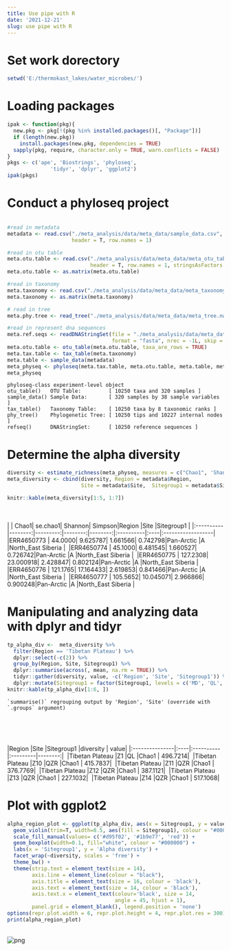 ```yaml
---
title: Use pipe with R
date: '2021-12-21'
slug: use pipe with R
---
```


# Set work dorectory


```R
setwd('E:/thermokast_lakes/water_microbes/')
```

# Loading packages


```R
ipak <- function(pkg){
  new.pkg <- pkg[!(pkg %in% installed.packages()[, "Package"])]
  if (length(new.pkg)) 
    install.packages(new.pkg, dependencies = TRUE)
  sapply(pkg, require, character.only = TRUE, warn.conflicts = FALSE)
}
pkgs <- c('ape', 'Biostrings', 'phyloseq',               
              'tidyr', 'dplyr', 'ggplot2')
ipak(pkgs)
```


# Conduct a phyloseq project


```R

#read in metadata
metadata <- read.csv("./meta_analysis/data/meta_data/sample_data.csv",
                     header = T, row.names = 1)

#read in otu table
meta.otu.table <- read.csv("./meta_analysis/data/meta_data/meta_otu_table.csv",
                           header = T, row.names = 1, stringsAsFactors = F)
meta.otu.table <- as.matrix(meta.otu.table)

#read in taxonomy
meta.taxonomy <- read.csv("./meta_analysis/data/meta_data/meta_taxonomy.csv",sep=",",row.names=1)
meta.taxonomy <- as.matrix(meta.taxonomy)

# read in tree
meta.phy.tree <- read_tree("./meta_analysis/data/meta_data/meta_tree.nwk")

#read in represent dna sequences
meta.ref.seqs <- readDNAStringSet(file = "./meta_analysis/data/meta_data/meta_ref_seqs.fasta",
                                  format = "fasta", nrec = -1L, skip = 0L, seek.first.rec = FALSE, use.names = TRUE)
meta.otu.table <- otu_table(meta.otu.table, taxa_are_rows = TRUE)
meta.tax.table <- tax_table(meta.taxonomy)
meta.table <- sample_data(metadata)
meta_physeq <- phyloseq(meta.tax.table, meta.otu.table, meta.table, meta.phy.tree, meta.ref.seqs)
meta_physeq
```


    phyloseq-class experiment-level object
    otu_table()   OTU Table:         [ 10250 taxa and 320 samples ]
    sample_data() Sample Data:       [ 320 samples by 38 sample variables ]
    tax_table()   Taxonomy Table:    [ 10250 taxa by 8 taxonomic ranks ]
    phy_tree()    Phylogenetic Tree: [ 10250 tips and 10227 internal nodes ]
    refseq()      DNAStringSet:      [ 10250 reference sequences ]


# Determine the alpha diversity


```R
diversity <- estimate_richness(meta_physeq, measures = c("Chao1", 'Shannon', 'Simpson'))
meta_diversity <- cbind(diversity, Region = metadata$Region,
                        Site = metadata$Site,  Sitegroup1 = metadata$Sitegroup1)
```


```R
knitr::kable(meta_diversity[1:5, 1:7])
```


​    
​    
​    |           |    Chao1|  se.chao1|  Shannon|  Simpson|Region     |Site |Sitegroup1         |
​    |:----------|--------:|---------:|--------:|--------:|:----------|:----|:------------------|
​    |ERR4650773 |  44.0000|  9.625787| 1.661566| 0.742798|Pan-Arctic |A    |North_East Siberia |
​    |ERR4650774 |  45.1000|  6.481545| 1.660527| 0.726742|Pan-Arctic |A    |North_East Siberia |
​    |ERR4650775 | 127.2308| 23.000918| 2.428847| 0.802124|Pan-Arctic |A    |North_East Siberia |
​    |ERR4650776 | 121.1765| 17.164433| 2.619853| 0.841466|Pan-Arctic |A    |North_East Siberia |
​    |ERR4650777 | 105.5652| 10.045071| 2.966866| 0.900248|Pan-Arctic |A    |North_East Siberia |


# Manipulating and analyzing data with dplyr and tidyr


```R
tp_alpha_div <-  meta_diversity %>% 
  filter(Region == 'Tibetan Plateau') %>%
  dplyr::select(-c(2)) %>%
  group_by(Region, Site, Sitegroup1) %>%
  dplyr::summarise(across(, mean, na.rm = TRUE)) %>%
  tidyr::gather(diversity, value, -c('Region', 'Site', 'Sitegroup1')) %>%
  dplyr::mutate(Sitegroup1 = factor(Sitegroup1, levels = c('MD', 'QL', 'QZR')))
knitr::kable(tp_alpha_div[1:6, ])
```

    `summarise()` regrouping output by 'Region', 'Site' (override with `.groups` argument)


​    


​    
​    
​    |Region          |Site |Sitegroup1 |diversity |    value|
​    |:---------------|:----|:----------|:---------|--------:|
​    |Tibetan Plateau |Z1   |QL         |Chao1     | 496.7214|
​    |Tibetan Plateau |Z10  |QZR        |Chao1     | 415.7837|
​    |Tibetan Plateau |Z11  |QZR        |Chao1     | 376.7769|
​    |Tibetan Plateau |Z12  |QZR        |Chao1     | 387.1121|
​    |Tibetan Plateau |Z13  |QZR        |Chao1     | 227.1032|
​    |Tibetan Plateau |Z14  |QZR        |Chao1     | 517.1068|


# Plot with ggplot2


```R
alpha_region_plot <- ggplot(tp_alpha_div, aes(x = Sitegroup1, y = value, fill = Sitegroup1)) +
  geom_violin(trim=T, width=0.5, aes(fill = Sitegroup1), colour = "#000000") +
  scale_fill_manual(values= c('#d95f02', '#1b9e77', 'red')) +
  geom_boxplot(width=0.1, fill="white", colour = "#000000") +
  labs(x = 'Sitegroup1', y = 'Alpha diversity') +
  facet_wrap(~diversity, scales = 'free') +
  theme_bw() +
  theme(strip.text = element_text(size = 14),
        axis.line = element_line(colour = "black"),
        axis.title = element_text(size = 16, colour = 'black'),
        axis.text = element_text(size = 14, colour = 'black'),
        axis.text.x = element_text(colour='black', size = 14, 
                                   angle = 45, hjust = 1),
        panel.grid = element_blank(), legend.position = 'none')
options(repr.plot.width = 6, repr.plot.height = 4, repr.plot.res = 300)
print(alpha_region_plot)
```


​    
![png](output_12_0.png)
​    

